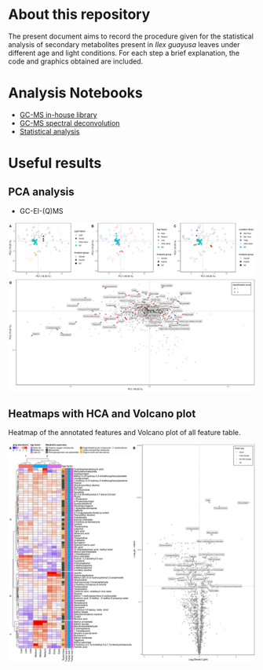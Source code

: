 # About this repository

The present document aims to record the procedure given for the statistical analysis of secondary metabolites present in *Ilex guayusa* leaves under different age and light conditions. For each step a brief explanation, the code and graphics obtained are included.

# Analysis Notebooks

- [GC-MS in-house library](https://github.com/IKIAM-NPLab/I_guayusa_volatilome/blob/main/Notebooks/in-house_Library.md)
- [GC-MS spectral deconvolution](https://github.com/IKIAM-NPLab/I_guayusa_volatilome/blob/main/Notebooks/Spectral_Deconvolution.md)
- [Statistical analysis](https://github.com/IKIAM-NPLab/I_guayusa_volatilome/blob/main/Notebooks/Statistical_Analysis.md)

# Useful results

## PCA analysis

- GC-EI-(Q)MS

![PCA analysis](Result/notame_Result/figure_1_glog.png)

## Heatmaps with HCA and Volcano plot

Heatmap of the annotated features and Volcano plot of all feature table.

![Heatmap](Result/notame_Result/figure_2_FDR.png)
